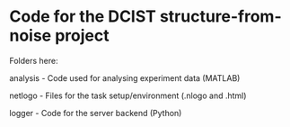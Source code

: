 # Code for the DCIST structure-from-noise project

Folders here: 

analysis - Code used for analysing experiment data (MATLAB)

netlogo - Files for the task setup/environment (.nlogo and .html)

logger - Code for the server backend (Python)
